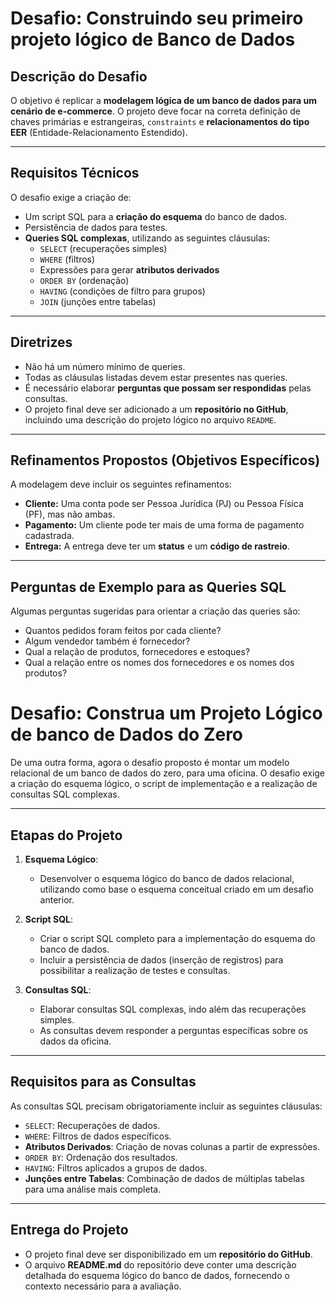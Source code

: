 # Desafio: Construindo seu primeiro projeto lógico de Banco de Dados

## Descrição do Desafio
O objetivo é replicar a **modelagem lógica de um banco de dados para um cenário de e-commerce**. O projeto deve focar na correta definição de chaves primárias e estrangeiras, `constraints` e **relacionamentos do tipo EER** (Entidade-Relacionamento Estendido).

---

## Requisitos Técnicos
O desafio exige a criação de:
* Um script SQL para a **criação do esquema** do banco de dados.
* Persistência de dados para testes.
* **Queries SQL complexas**, utilizando as seguintes cláusulas:
    * `SELECT` (recuperações simples)
    * `WHERE` (filtros)
    * Expressões para gerar **atributos derivados**
    * `ORDER BY` (ordenação)
    * `HAVING` (condições de filtro para grupos)
    * `JOIN` (junções entre tabelas)

---

## Diretrizes
* Não há um número mínimo de queries.
* Todas as cláusulas listadas devem estar presentes nas queries.
* É necessário elaborar **perguntas que possam ser respondidas** pelas consultas.
* O projeto final deve ser adicionado a um **repositório no GitHub**, incluindo uma descrição do projeto lógico no arquivo `README`.

---

## Refinamentos Propostos (Objetivos Específicos)
A modelagem deve incluir os seguintes refinamentos:
* **Cliente:** Uma conta pode ser Pessoa Jurídica (PJ) ou Pessoa Física (PF), mas não ambas.
* **Pagamento:** Um cliente pode ter mais de uma forma de pagamento cadastrada.
* **Entrega:** A entrega deve ter um **status** e um **código de rastreio**.

---

## Perguntas de Exemplo para as Queries SQL
Algumas perguntas sugeridas para orientar a criação das queries são:
* Quantos pedidos foram feitos por cada cliente?
* Algum vendedor também é fornecedor?
* Qual a relação de produtos, fornecedores e estoques?
* Qual a relação entre os nomes dos fornecedores e os nomes dos produtos?

# **Desafio: Construa um Projeto Lógico de banco de Dados do Zero**

De uma outra forma, agora o desafio proposto é montar um modelo relacional de um banco de dados do zero, para uma oficina. O desafio exige a criação do esquema lógico, o script de implementação e a realização de consultas SQL complexas.

---

## **Etapas do Projeto**

1.  **Esquema Lógico**:
    * Desenvolver o esquema lógico do banco de dados relacional, utilizando como base o esquema conceitual criado em um desafio anterior.

2.  **Script SQL**:
    * Criar o script SQL completo para a implementação do esquema do banco de dados.
    * Incluir a persistência de dados (inserção de registros) para possibilitar a realização de testes e consultas.

3.  **Consultas SQL**:
    * Elaborar consultas SQL complexas, indo além das recuperações simples.
    * As consultas devem responder a perguntas específicas sobre os dados da oficina.

---

## **Requisitos para as Consultas**

As consultas SQL precisam obrigatoriamente incluir as seguintes cláusulas:

* `SELECT`: Recuperações de dados.
* `WHERE`: Filtros de dados específicos.
* **Atributos Derivados**: Criação de novas colunas a partir de expressões.
* `ORDER BY`: Ordenação dos resultados.
* `HAVING`: Filtros aplicados a grupos de dados.
* **Junções entre Tabelas**: Combinação de dados de múltiplas tabelas para uma análise mais completa.

---

## **Entrega do Projeto**

* O projeto final deve ser disponibilizado em um **repositório do GitHub**.
* O arquivo **README.md** do repositório deve conter uma descrição detalhada do esquema lógico do banco de dados, fornecendo o contexto necessário para a avaliação.

